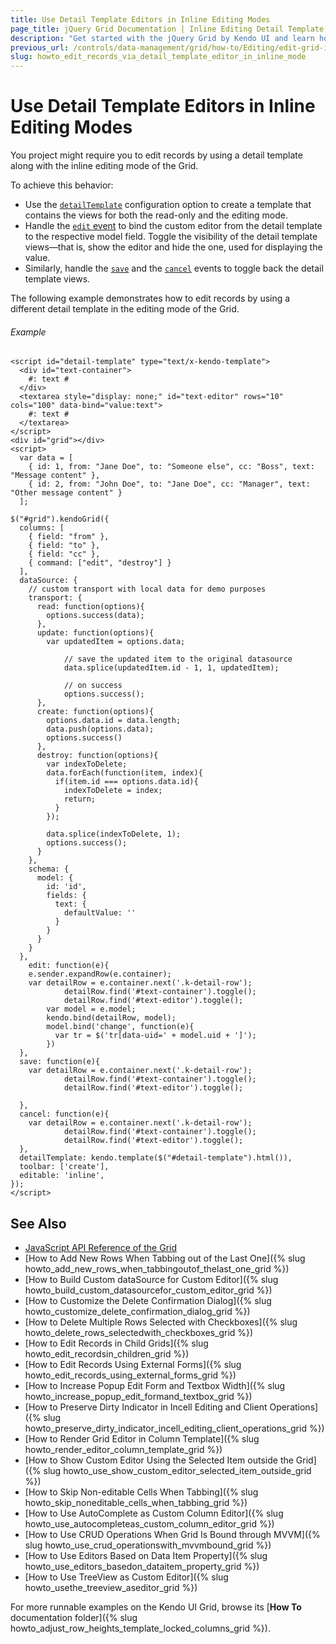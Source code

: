 ```yaml
---
title: Use Detail Template Editors in Inline Editing Modes
page_title: jQuery Grid Documentation | Inline Editing Detail Template | Kendo UI
description: "Get started with the jQuery Grid by Kendo UI and learn how to edit records by using a detail template along with the inline editing mode of the Grid."
previous_url: /controls/data-management/grid/how-to/Editing/edit-grid-in-inline-editing-mode-with-detail-template
slug: howto_edit_records_via_detail_template_editor_in_inline_mode
---
```


# Use Detail Template Editors in Inline Editing Modes

You project might require you to edit records by using a detail template along with the inline editing mode of the Grid.

To achieve this behavior:

* Use the [`detailTemplate`](/api/javascript/ui/grid/configuration/detailtemplate) configuration option to create a template that contains the views for both the read-only and the editing mode.
* Handle the [`edit` event](/api/javascript/ui/grid/events/edit) to bind the custom editor from the detail template to the respective model field. Toggle the visibility of the detail template views&mdash;that is, show the editor and hide the one, used for displaying the value.
* Similarly, handle the [`save`](/api/javascript/ui/grid/events/save) and the [`cancel`](/api/javascript/ui/grid/events/cancel) events to toggle back the detail template views.

The following example demonstrates how to edit records by using a different detail template in the editing mode of the Grid.

###### Example

```dojo
<script id="detail-template" type="text/x-kendo-template">
  <div id="text-container">
    #: text #
  </div>
  <textarea style="display: none;" id="text-editor" rows="10" cols="100" data-bind="value:text">
    #: text #
  </textarea>
</script>
<div id="grid"></div>
<script>
  var data = [
    { id: 1, from: "Jane Doe", to: "Someone else", cc: "Boss", text: "Message content" },
    { id: 2, from: "John Doe", to: "Jane Doe", cc: "Manager", text: "Other message content" }
  ];

$("#grid").kendoGrid({
  columns: [
    { field: "from" },
    { field: "to" },
    { field: "cc" },
    { command: ["edit", "destroy"] }
  ],
  dataSource: {
    // custom transport with local data for demo purposes
    transport: {
      read: function(options){
        options.success(data);
      },
      update: function(options){
        var updatedItem = options.data;

            // save the updated item to the original datasource
            data.splice(updatedItem.id - 1, 1, updatedItem);

            // on success
            options.success();
      },
      create: function(options){
        options.data.id = data.length;
        data.push(options.data);
        options.success()
      },
      destroy: function(options){
        var indexToDelete;
        data.forEach(function(item, index){
          if(item.id === options.data.id){
            indexToDelete = index;
            return;
          }
        });

        data.splice(indexToDelete, 1);
        options.success();
      }
    },
    schema: {
      model: {
        id: 'id',
        fields: {
          text: {
            defaultValue: ''
          }
        }
      }
    }
  },
	edit: function(e){
    e.sender.expandRow(e.container);
    var detailRow = e.container.next('.k-detail-row');
    		detailRow.find('#text-container').toggle();
    		detailRow.find('#text-editor').toggle();
        var model = e.model;
        kendo.bind(detailRow, model);
        model.bind('change', function(e){
          var tr = $('tr[data-uid=' + model.uid + ']');
        })
  },
  save: function(e){
    var detailRow = e.container.next('.k-detail-row');
    		detailRow.find('#text-container').toggle();
    		detailRow.find('#text-editor').toggle();

  },
  cancel: function(e){
    var detailRow = e.container.next('.k-detail-row');
    		detailRow.find('#text-container').toggle();
    		detailRow.find('#text-editor').toggle();
  },
  detailTemplate: kendo.template($("#detail-template").html()),
  toolbar: ['create'],
  editable: 'inline',
});
</script>
```

## See Also

* [JavaScript API Reference of the Grid](/api/javascript/ui/grid)
* [How to Add New Rows When Tabbing out of the Last One]({% slug howto_add_new_rows_when_tabbingoutof_thelast_one_grid %})
* [How to Build Custom dataSource for Custom Editor]({% slug howto_build_custom_datasourcefor_custom_editor_grid %})
* [How to Customize the Delete Confirmation Dialog]({% slug howto_customize_delete_confirmation_dialog_grid %})
* [How to Delete Multiple Rows Selected with Checkboxes]({% slug howto_delete_rows_selectedwith_checkboxes_grid %})
* [How to Edit Records in Child Grids]({% slug howto_edit_recordsin_children_grid %})
* [How to Edit Records Using External Forms]({% slug howto_edit_records_using_external_forms_grid %})
* [How to Increase Popup Edit Form and Textbox Width]({% slug howto_increase_popup_edit_formand_textbox_grid %})
* [How to Preserve Dirty Indicator in Incell Editing and Client Operations]({% slug howto_preserve_dirty_indicator_incell_editing_client_operations_grid %})
* [How to Render Grid Editor in Column Template]({% slug howto_render_editor_column_template_grid %})
* [How to Show Custom Editor Using the Selected Item outside the Grid]({% slug howto_use_show_custom_editor_selected_item_outside_grid %})
* [How to Skip Non-editable Cells When Tabbing]({% slug howto_skip_noneditable_cells_when_tabbing_grid %})
* [How to Use AutoComplete as Custom Column Editor]({% slug howto_use_autocompleteas_custom_column_editor_grid %})
* [How to Use CRUD Operations When Grid Is Bound through MVVM]({% slug howto_use_crud_operationswith_mvvmbound_grid %})
* [How to Use Editors Based on Data Item Property]({% slug howto_use_editors_basedon_dataitem_property_grid %})
* [How to Use TreeView as Custom Editor]({% slug howto_usethe_treeview_aseditor_grid %})

For more runnable examples on the Kendo UI Grid, browse its [**How To** documentation folder]({% slug howto_adjust_row_heights_template_locked_columns_grid %}).
